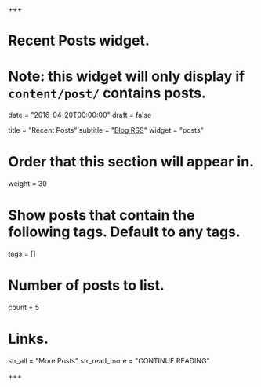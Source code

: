 +++
# Recent Posts widget.
# Note: this widget will only display if `content/post/` contains posts.

date = "2016-04-20T00:00:00"
draft = false

title = "Recent Posts"
subtitle = "[Blog RSS](/feed.xml)"
widget = "posts"

# Order that this section will appear in.
weight = 30

# Show posts that contain the following tags. Default to any tags.
tags = []

# Number of posts to list.
count = 5

# Links.
str_all = "More Posts"
str_read_more = "CONTINUE READING"

+++

